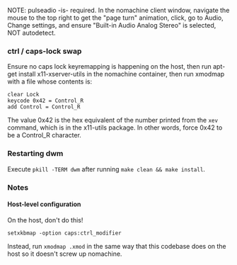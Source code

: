
NOTE: pulseadio -is- required. In the nomachine client window, navigate the mouse to the top right to get the "page turn" animation, click, go to Audio, Change settings, and ensure "Built-in Audio Analog Stereo" is selected, NOT autodetect.

### ctrl / caps-lock swap
Ensure no caps lock keyremapping is happening on the host, then run apt-get install x11-xserver-utils in the nomachine container, then run xmodmap with a file whose contents is:
```
clear Lock
keycode 0x42 = Control_R
add Control = Control_R
```

The value 0x42 is the hex equivalent of the number printed from the `xev` command, which is in the x11-utils package. In other words, force 0x42 to be a Control_R character.

### Restarting dwm
Execute `pkill -TERM dwm` after running `make clean && make install`.


### Notes

#### Host-level configuration

On the host, don't do this!

```
setxkbmap -option caps:ctrl_modifier
```

Instead, run `xmodmap .xmod` in the same way that this codebase does on the host so it doesn't screw up nomachine.
